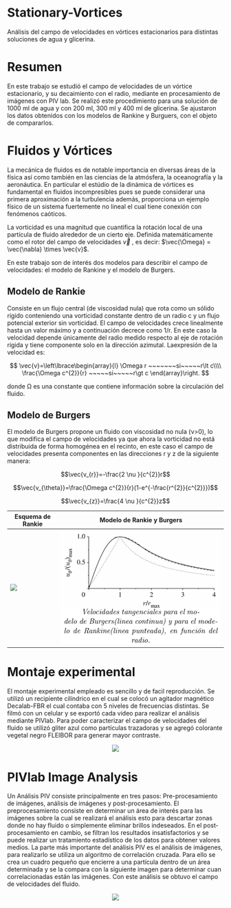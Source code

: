 # Stationary-Vortices
Análisis del campo de velocidades en  vórtices estacionarios para distintas  soluciones de agua y glicerina.

# Resumen
  En este trabajo se estudió el campo de velocidades de un vórtice estacionario, y su decaimiento con el radio, mediante en procesamiento de imágenes con PIV lab. Se realizó este procedimiento para una solución de 1000 ml de agua y con 200 ml, 300 ml y 400 ml de glicerina. Se ajustaron los datos obtenidos con los modelos de Rankine y Burguers, con el objeto de compararlos.

# Fluidos y Vórtices 
  La mecánica de fluidos es de notable importancia en diversas áreas de la física así como también en las ciencias de la atmósfera, la oceanografía y la aeronáutica. En particular el estúdio de la dinámica de vórtices es fundamental en fluidos incompresibles pues se puede considerar una primera aproximación a la turbulencia además, proporciona un ejemplo físico de un sistema fuertemente no lineal el cual tiene conexión con fenómenos caóticos.

 La vorticidad es una magnitud que cuantifica la rotación local de una partícula de fluido alrededor de un cierto eje. Definida matemáticamente como el rotor del campo de velocidades $\vec{v}$ , es decir:
 $\vec{\Omega} = \vec{\nabla} \times \vec{v}$. 
 
 En este trabajo son de interés dos modelos para describir el campo de velocidades: el modelo de Rankine y el modelo de Burgers. 

 ## Modelo de Rankie 
  Consiste en un flujo central (de viscosidad nula) que rota como un sólido rígido conteniendo una vorticidad constante dentro de un radio c y un flujo potencial exterior sin vorticidad. El campo de velocidades crece linealmente hasta un valor máximo y a continuación decrece como 1/r. En este caso la velocidad depende únicamente del radio medido respecto al eje de rotación rígida y tiene componente solo en la dirección azimutal. Laexpresión de la velocidad es:

  $$ \vec{v}=\left\lbrace\begin{array}{l} \Omega r ~~~~~~~si~~~~~r\lt c\\\\ \frac{\Omega c^{2}}{r} ~~~~~si~~~~~r\gt c \end{array}\right. $$
  
donde Ω es una constante que contiene información sobre la circulación del fluido.

 ## Modelo de Burgers
  El modelo de Burgers propone un fluido con viscosidad no nula (ν>0), lo que modifica el campo de velocidades ya que ahora la vorticidad no está distribuida de forma homogénea en el recinto, en este caso el campo de velocidades presenta componentes en las direcciones r y z de la siguiente manera:
  
$$\vec{v_{r}}=-\frac{2 \nu }{c^{2}}r$$

$$\vec{v_{\theta}}=\frac{\Omega c^{2}}{r}(1-e^{-\frac{r^{2}}{c^{2}}})$$

$$\vec{v_{z}}=\frac{4 \nu }{c^{2}}z$$
  
| Esquema de Rankie | Modelo de Rankie y Burgers   |
| ----------------------------------- | ----------------------------------- |
| <img src="https://github.com/hnatiuksanti/Stationary-Vortices/blob/main/im%C3%A1genes/rankie.jpg" width="600" /> | <img src="https://github.com/hnatiuksanti/Stationary-Vortices/blob/main/im%C3%A1genes/modelos.png" width="600" />  |

# Montaje experimental
El montaje experimental empleado es sencillo y de facil reproducción. Se utilizó un recipiente cilíndrico en el cual se colocó un agitador magnético Decalab-FBR el cual contaba con 5 niveles de frecuencias distintas. Se filmó con un celular y se exportó cada video para realizar el análisis mediante PIVlab. Para poder caracterizar el campo de velocidades del fluido se utilizó gliter azul como partículas trazadoras y se agregó colorante vegetal negro FLEIBOR para generar mayor contraste. 
<p align="center">
  <img src="https://github.com/hnatiuksanti/Stationary-Vortices/blob/main/im%C3%A1genes/montaje%20exp.png" width="550" />
</p>

# PIVlab Image Analysis
Un Análisis PIV consiste principalmente en tres pasos: Pre-procesamiento de imágenes, análisis de imágenes y post-procesamiento. El preprocesamiento consiste en determinar un área de interés para las imágenes sobre la cual se realizará el análisis esto para descartar zonas donde no hay fluido o simplemente eliminar brillos indeseados. En el post-procesamiento en cambio, se filtran los resultados insatisfactorios y se puede realizar un tratamiento estadístico de los datos para obtener valores medios. La parte más importante del análisis PIV es el análisis de imágenes, para realizarlo se utiliza un algoritmo de correlación cruzada. Para ello se crea un cuadro pequeño que encierre a una partícula dentro de un área determinada y se la compara con la siguiente imagen para determinar cuan correlacionadas están las imágenes. Con este análisis se obtuvo el campo de velocidades del fluido. 
<p align="center">
  <img src="https://github.com/hnatiuksanti/Stationary-Vortices/blob/main/im%C3%A1genes/Campo_velocidades_sin_glic.png" width="550" />
</p>
